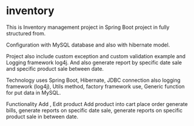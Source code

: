 # inventory
This is Inventory management project in Spring Boot project in fully structured from.

Configuration with MySQL database and also with hibernate model.

Project also include custom exception and custom validation example and Logging framework log4j. And also generate report by specific date sale and specific product sale between date. 

Technology uses Spring Boot, Hibernate, JDBC connection also logging framework (log4j), Utils method, factory framework use, Generic function for put data in MySQL. 

Functionality Add , Edit product Add product into cart place order generate bills, generate reports on specific date sale, generate reports on specific product sale in between date.
